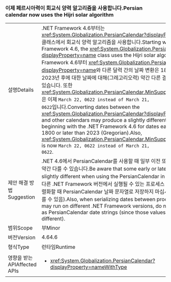 ### <a name="persian-calendar-now-uses-the-hijri-solar-algorithm"></a><span data-ttu-id="c6f8a-101">이제 페르시아력이 회교식 양력 알고리즘을 사용합니다.</span><span class="sxs-lookup"><span data-stu-id="c6f8a-101">Persian calendar now uses the Hijri solar algorithm</span></span>

|   |   |
|---|---|
|<span data-ttu-id="c6f8a-102">설명</span><span class="sxs-lookup"><span data-stu-id="c6f8a-102">Details</span></span>|<span data-ttu-id="c6f8a-103">.NET Framework 4.6부터는 <xref:System.Globalization.PersianCalendar?displayProperty=name> 클래스에서 회교식 양력 알고리즘을 사용합니다.</span><span class="sxs-lookup"><span data-stu-id="c6f8a-103">Starting with the .NET Framework 4.6, the <xref:System.Globalization.PersianCalendar?displayProperty=name> class uses the Hijri solar algorithm.</span></span> <span data-ttu-id="c6f8a-104">.NET Framework 4.6부터 <xref:System.Globalization.PersianCalendar?displayProperty=name>와 다른 달력 간의 날짜 변환은 1800년 전 또는 2023년 후에 대한 날짜에 대해(그레고리오력) 약간 다른 결과를 생성할 수 있습니다. 또한 <xref:System.Globalization.PersianCalendar.MinSupportedDateTime>은 이제 <code>March 22, 0622 instead of March 21, 0622</code>입니다.</span><span class="sxs-lookup"><span data-stu-id="c6f8a-104">Converting dates between the <xref:System.Globalization.PersianCalendar?displayProperty=name> and other calendars may produce a slightly different result beginning with the .NET Framework 4.6 for dates earlier than 1800 or later than 2023 (Gregorian).Also, <xref:System.Globalization.PersianCalendar.MinSupportedDateTime> is now <code>March 22, 0622 instead of March 21, 0622</code>.</span></span>|
|<span data-ttu-id="c6f8a-105">제안 해결 방법</span><span class="sxs-lookup"><span data-stu-id="c6f8a-105">Suggestion</span></span>|<span data-ttu-id="c6f8a-106">.NET 4.6에서 PersianCalendar를 사용할 때 일부 이전 또는 늦은 날짜는 약간 다를 수 있습니다.</span><span class="sxs-lookup"><span data-stu-id="c6f8a-106">Be aware that some early or late dates may be slightly different when using the PersianCalendar in .NET 4.6.</span></span> <span data-ttu-id="c6f8a-107">또한 다른 .NET Framework 버전에서 실행될 수 있는 프로세스 사이의 날짜를 직렬화할 때 PersianCalendar 날짜 문자열로 저장하지 마십시오(해당 값이 다를 수 있음).</span><span class="sxs-lookup"><span data-stu-id="c6f8a-107">Also, when serializing dates between processes which may run on different .NET Framework versions, do not store them as PersianCalendar date strings (since those values may be different).</span></span>|
|<span data-ttu-id="c6f8a-108">범위</span><span class="sxs-lookup"><span data-stu-id="c6f8a-108">Scope</span></span>|<span data-ttu-id="c6f8a-109">부</span><span class="sxs-lookup"><span data-stu-id="c6f8a-109">Minor</span></span>|
|<span data-ttu-id="c6f8a-110">버전</span><span class="sxs-lookup"><span data-stu-id="c6f8a-110">Version</span></span>|<span data-ttu-id="c6f8a-111">4.6</span><span class="sxs-lookup"><span data-stu-id="c6f8a-111">4.6</span></span>|
|<span data-ttu-id="c6f8a-112">형식</span><span class="sxs-lookup"><span data-stu-id="c6f8a-112">Type</span></span>|<span data-ttu-id="c6f8a-113">런타임</span><span class="sxs-lookup"><span data-stu-id="c6f8a-113">Runtime</span></span>|
|<span data-ttu-id="c6f8a-114">영향을 받는 API</span><span class="sxs-lookup"><span data-stu-id="c6f8a-114">Affected APIs</span></span>|<ul><li><xref:System.Globalization.PersianCalendar?displayProperty=nameWithType></li></ul>|

